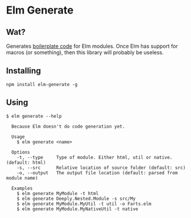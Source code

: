 # Elm Generate

## Wat?

Generates [boilerplate code](https://github.com/garbles/elm-generate/blob/master/src/templates/html.elm) for Elm modules. Once Elm has support for macros (or something), then this library will probably be useless.

## Installing

```
npm install elm-generate -g
```

## Using

```
$ elm generate --help

  Because Elm doesn't do code generation yet.

  Usage
    $ elm generate <name>

  Options
    -t, --type     Type of module. Either html, util or native. (default: html)
    -s, --src      Relative location of source folder (default: src)
    -o, --output   The output file location (default: parsed from module name)

  Examples
    $ elm generate MyModule -t html
    $ elm generate Deeply.Nested.Module -s src/My
    $ elm generate MyModule.MyUtil -t util -o Farts.elm
    $ elm generate MyModule.MyNativeUtil -t native
```
